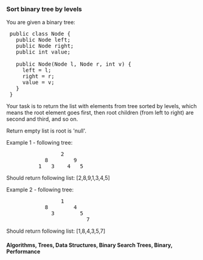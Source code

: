 ### Sort binary tree by levels

<p> You are given a binary tree:

<pre>
 public class Node {
   public Node left;
   public Node right;
   public int value;

   public Node(Node l, Node r, int v) {
     left = l;
     right = r;
     value = v;
   }
 }
</pre>

<p> Your task is to return the list with elements from tree sorted by levels, which means the root element goes first, then root children (from left to right) are second and third, and so on.

<p> Return empty list is root is 'null'.

<p> Example 1 - following tree:

<pre>
                 2
            8        9
          1   3    4   5
</pre>

<p> Should return following list: [2,8,9,1,3,4,5]

<p> Example 2 - following tree:

<pre>
                 1
            8        4
              3        5
                         7
</pre>

<p> Should return following list: [1,8,4,3,5,7]

#### Algorithms, Trees, Data Structures, Binary Search Trees, Binary, Performance
